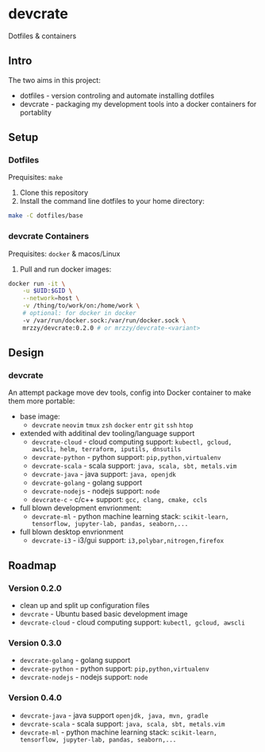 # devcrate 
Dotfiles &amp; containers

## Intro
The two aims in this project:
- dotfiles - version controling and automate installing dotfiles
- devcrate - packaging my development tools into a docker containers for portablity

## Setup
### Dotfiles
Prequisites: `make`
1. Clone this repository
2. Install the command line dotfiles to your home directory:
```sh
make -C dotfiles/base
```

### devcrate Containers
Prequisites: `docker` &amp; macos/Linux
1. Pull and run docker images:
```sh
docker run -it \
    -u $UID:$GID \
    --network=host \
    -v /thing/to/work/on:/home/work \
    # optional: for docker in docker
    -v /var/run/docker.sock:/var/run/docker.sock \
    mrzzy/devcrate:0.2.0 # or mrzzy/devcrate-<variant>
```

## Design

### devcrate
An attempt package move dev tools, config into Docker container to make them more portable:
- base image:
    - `devcrate` `neovim` `tmux` `zsh` `docker` `entr` `git` `ssh` `htop`
- extended with additinal dev tooling/language support
    - `devcrate-cloud` - cloud computing support: `kubectl, gcloud, awscli, helm, terraform, iputils, dnsutils`
    - `devcrate-python` - python support: `pip,python,virtualenv`
    - `devcrate-scala` - scala support: `java, scala, sbt, metals.vim`
    - `devcrate-java` - java support: `java, openjdk`
    - `devcrate-golang` - golang support
    - `devcrate-nodejs` - nodejs support: `node`
    - `devcrate-c` - c/c++ support: `gcc, clang, cmake, ccls`
- full blown development envrionment:
    - `devcrate-ml` - python machine learning stack: `scikit-learn, tensorflow, jupyter-lab, pandas, seaborn,...`
- full blown desktop envrionment
    - `devcrate-i3` - i3/gui support: `i3,polybar,nitrogen,firefox`

## Roadmap
### Version 0.2.0
- clean up and split up configuration files
- `devcrate` - Ubuntu based basic development image
- `devcrate-cloud` - cloud computing support: `kubectl, gcloud, awscli`

### Version 0.3.0
- `devcrate-golang` - golang support
- `devcrate-python` - python support: `pip,python,virtualenv`
- `devcrate-nodejs` - nodejs support: `node`

### Version 0.4.0
- `devcrate-java` - java support `openjdk, java, mvn, gradle`
- `devcrate-scala` - scala support: `java, scala, sbt, metals.vim`
- `devcrate-ml` - python machine learning stack: `scikit-learn, tensorflow, jupyter-lab, pandas, seaborn,...`
